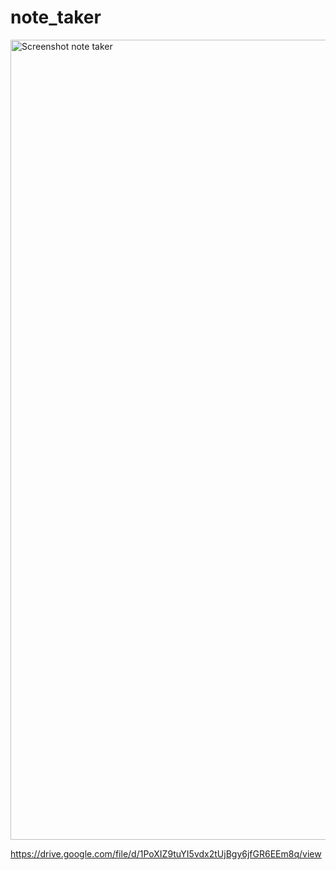 # note_taker


<img width="1280" alt="Screenshot note taker" src="https://user-images.githubusercontent.com/70412016/100700406-94b69900-335a-11eb-956b-7a05b01f5216.png">

https://drive.google.com/file/d/1PoXIZ9tuYI5vdx2tUjBgy6jfGR6EEm8q/view
